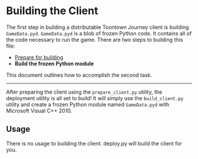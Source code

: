Building the Client
===================
The first step in building a distributable Toontown Journey client is building ```GameData.pyd```. ```GameData.pyd``` is a blob of frozen Python code. It contains all of the code necessary to run the game. There are two steps to building this file:

* [Prepare for building](00-preparing.md)
* **Build the frozen Python module**

This document outlines how to accomplish the second task.

- - -

After preparing the client using the ```prepare_client.py``` utility, the deployment utility is all set to build! It will simply use the ```build_client.py``` utility and create a frozen Python module named ```GameData.pyd``` with Microsoft Visual C++ 2010.

## Usage ##

There is no usage to building the client. deploy.py will build the client for you.
